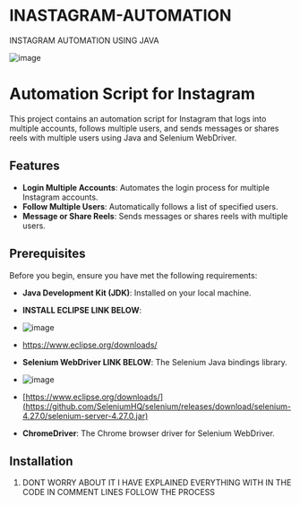 # INASTAGRAM-AUTOMATION
INSTAGRAM  AUTOMATION  USING  JAVA

![image](https://github.com/user-attachments/assets/725ed741-d8fd-410e-9172-93abdd6aed51)

# Automation Script for Instagram

This project contains an automation script for Instagram that logs into multiple accounts, follows multiple users, and sends messages or shares reels with multiple users using Java and Selenium WebDriver.

## Features

- **Login Multiple Accounts**: Automates the login process for multiple Instagram accounts.
- **Follow Multiple Users**: Automatically follows a list of specified users.
- **Message or Share Reels**: Sends messages or shares reels with multiple users.

## Prerequisites

Before you begin, ensure you have met the following requirements:

- **Java Development Kit (JDK)**: Installed on your local machine.
- **INSTALL  ECLIPSE LINK BELOW**:
- ![image](https://github.com/user-attachments/assets/a5997072-1fe3-49cc-a6c0-ff2ab54c3dc0)
- https://www.eclipse.org/downloads/

- **Selenium WebDriver LINK BELOW**: The Selenium Java bindings library.
- ![image](https://github.com/user-attachments/assets/5ca91ba8-5547-445a-8a39-9af291933aa8)

- [https://www.eclipse.org/downloads/](https://github.com/SeleniumHQ/selenium/releases/download/selenium-4.27.0/selenium-server-4.27.0.jar)

- **ChromeDriver**: The Chrome browser driver for Selenium WebDriver.


## Installation

1. DONT WORRY ABOUT  IT  I  HAVE  EXPLAINED  EVERYTHING  WITH  IN  THE  CODE   IN  COMMENT  LINES  FOLLOW  THE  PROCESS
